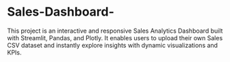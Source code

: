# Sales-Dashboard-
This project is an interactive and responsive Sales Analytics Dashboard built with Streamlit, Pandas, and Plotly. It enables users to upload their own Sales CSV dataset and instantly explore insights with dynamic visualizations and KPIs.
